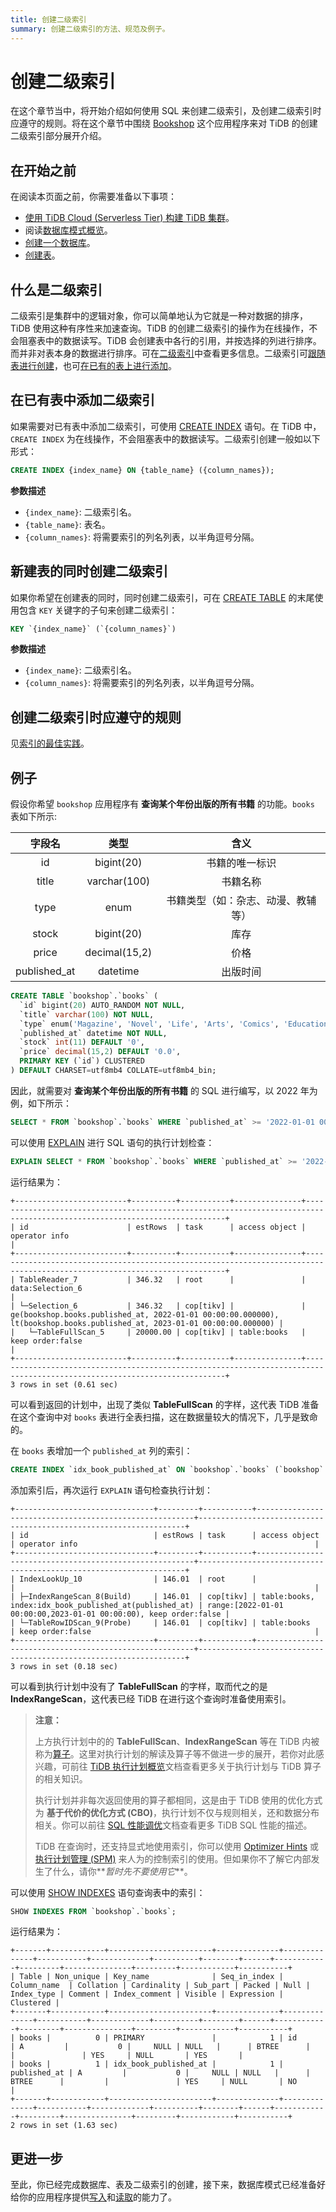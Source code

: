 ```yaml
---
title: 创建二级索引
summary: 创建二级索引的方法、规范及例子。
---
```


# 创建二级索引

在这个章节当中，将开始介绍如何使用 SQL 来创建二级索引，及创建二级索引时应遵守的规则。将在这个章节中围绕 [Bookshop](/develop/dev-guide-bookshop-schema-design.md) 这个应用程序来对 TiDB 的创建二级索引部分展开介绍。

## 在开始之前

在阅读本页面之前，你需要准备以下事项：

- [使用 TiDB Cloud (Serverless Tier) 构建 TiDB 集群](/develop/dev-guide-build-cluster-in-cloud.md)。
- 阅读[数据库模式概览](/develop/dev-guide-schema-design-overview.md)。
- [创建一个数据库](/develop/dev-guide-create-database.md)。
- [创建表](/develop/dev-guide-create-table.md)。

## 什么是二级索引

二级索引是集群中的逻辑对象，你可以简单地认为它就是一种对数据的排序，TiDB 使用这种有序性来加速查询。TiDB 的创建二级索引的操作为在线操作，不会阻塞表中的数据读写。TiDB 会创建表中各行的引用，并按选择的列进行排序。而并非对表本身的数据进行排序。可在[二级索引](/best-practices/tidb-best-practices.md#二级索引)中查看更多信息。二级索引可[跟随表进行创建](#新建表的同时创建二级索引)，也可[在已有的表上进行添加](#在已有表中添加二级索引)。

## 在已有表中添加二级索引

如果需要对已有表中添加二级索引，可使用 [CREATE INDEX](/sql-statements/sql-statement-create-index.md) 语句。在 TiDB 中，`CREATE INDEX` 为在线操作，不会阻塞表中的数据读写。二级索引创建一般如以下形式：


```sql
CREATE INDEX {index_name} ON {table_name} ({column_names});
```

**参数描述**

- `{index_name}`: 二级索引名。
- `{table_name}`: 表名。
- `{column_names}`: 将需要索引的列名列表，以半角逗号分隔。

## 新建表的同时创建二级索引

如果你希望在创建表的同时，同时创建二级索引，可在 [CREATE TABLE](/sql-statements/sql-statement-create-table.md) 的末尾使用包含 `KEY` 关键字的子句来创建二级索引：


```sql
KEY `{index_name}` (`{column_names}`)
```

**参数描述**

- `{index_name}`: 二级索引名。
- `{column_names}`: 将需要索引的列名列表，以半角逗号分隔。

## 创建二级索引时应遵守的规则

见[索引的最佳实践](/develop/dev-guide-index-best-practice.md)。

## 例子

假设你希望 `bookshop` 应用程序有 **查询某个年份出版的所有书籍** 的功能。`books` 表如下所示:

|    字段名    |     类型      |                 含义                  |
| :----------: | :-----------: | :-----------------------------------: |
|      id      |  bigint(20)   |            书籍的唯一标识             |
|    title     | varchar(100)  |               书籍名称                |
|     type     |     enum      | 书籍类型（如：杂志、动漫、教辅等） |
|    stock     |  bigint(20)   |                 库存                  |
|    price     | decimal(15,2) |                 价格                  |
| published_at |   datetime    |               出版时间                |


```sql
CREATE TABLE `bookshop`.`books` (
  `id` bigint(20) AUTO_RANDOM NOT NULL,
  `title` varchar(100) NOT NULL,
  `type` enum('Magazine', 'Novel', 'Life', 'Arts', 'Comics', 'Education & Reference', 'Humanities & Social Sciences', 'Science & Technology', 'Kids', 'Sports') NOT NULL,
  `published_at` datetime NOT NULL,
  `stock` int(11) DEFAULT '0',
  `price` decimal(15,2) DEFAULT '0.0',
  PRIMARY KEY (`id`) CLUSTERED
) DEFAULT CHARSET=utf8mb4 COLLATE=utf8mb4_bin;
```

因此，就需要对 **查询某个年份出版的所有书籍** 的 SQL 进行编写，以 2022 年为例，如下所示：


```sql
SELECT * FROM `bookshop`.`books` WHERE `published_at` >= '2022-01-01 00:00:00' AND `published_at` < '2023-01-01 00:00:00';
```

可以使用 [EXPLAIN](/sql-statements/sql-statement-explain.md) 进行 SQL 语句的执行计划检查：


```sql
EXPLAIN SELECT * FROM `bookshop`.`books` WHERE `published_at` >= '2022-01-01 00:00:00' AND `published_at` < '2023-01-01 00:00:00';
```

运行结果为：

```
+-------------------------+----------+-----------+---------------+--------------------------------------------------------------------------------------------------------------------------+
| id                      | estRows  | task      | access object | operator info                                                                                                            |
+-------------------------+----------+-----------+---------------+--------------------------------------------------------------------------------------------------------------------------+
| TableReader_7           | 346.32   | root      |               | data:Selection_6                                                                                                         |
| └─Selection_6           | 346.32   | cop[tikv] |               | ge(bookshop.books.published_at, 2022-01-01 00:00:00.000000), lt(bookshop.books.published_at, 2023-01-01 00:00:00.000000) |
|   └─TableFullScan_5     | 20000.00 | cop[tikv] | table:books   | keep order:false                                                                                                         |
+-------------------------+----------+-----------+---------------+--------------------------------------------------------------------------------------------------------------------------+
3 rows in set (0.61 sec)
```

可以看到返回的计划中，出现了类似 **TableFullScan** 的字样，这代表 TiDB 准备在这个查询中对 `books` 表进行全表扫描，这在数据量较大的情况下，几乎是致命的。

在 `books` 表增加一个 `published_at` 列的索引：


```sql
CREATE INDEX `idx_book_published_at` ON `bookshop`.`books` (`bookshop`.`books`.`published_at`);
```

添加索引后，再次运行 `EXPLAIN` 语句检查执行计划：

```
+-------------------------------+---------+-----------+--------------------------------------------------------+-------------------------------------------------------------------+
| id                            | estRows | task      | access object                                          | operator info                                                     |
+-------------------------------+---------+-----------+--------------------------------------------------------+-------------------------------------------------------------------+
| IndexLookUp_10                | 146.01  | root      |                                                        |                                                                   |
| ├─IndexRangeScan_8(Build)     | 146.01  | cop[tikv] | table:books, index:idx_book_published_at(published_at) | range:[2022-01-01 00:00:00,2023-01-01 00:00:00), keep order:false |
| └─TableRowIDScan_9(Probe)     | 146.01  | cop[tikv] | table:books                                            | keep order:false                                                  |
+-------------------------------+---------+-----------+--------------------------------------------------------+-------------------------------------------------------------------+
3 rows in set (0.18 sec)
```

可以看到执行计划中没有了 **TableFullScan** 的字样，取而代之的是 **IndexRangeScan**，这代表已经 TiDB 在进行这个查询时准备使用索引。

> **注意：**
>
> 上方执行计划中的的 **TableFullScan**、**IndexRangeScan** 等在 TiDB 内被称为[算子](/explain-overview.md#算子简介)。这里对执行计划的解读及算子等不做进一步的展开，若你对此感兴趣，可前往 [TiDB 执行计划概览](/explain-overview.md)文档查看更多关于执行计划与 TiDB 算子的相关知识。
>
> 执行计划并非每次返回使用的算子都相同，这是由于 TiDB 使用的优化方式为 **基于代价的优化方式 (CBO)**，执行计划不仅与规则相关，还和数据分布相关。你可以前往 [SQL 性能调优](/sql-tuning-overview.md)文档查看更多 TiDB SQL 性能的描述。
>
> TiDB 在查询时，还支持显式地使用索引，你可以使用 [Optimizer Hints](/optimizer-hints.md) 或[执行计划管理 (SPM)](/sql-plan-management.md) 来人为的控制索引的使用。但如果你不了解它内部发生了什么，请你**_暂时先不要使用它_**。

可以使用 [SHOW INDEXES](/sql-statements/sql-statement-show-indexes.md) 语句查询表中的索引：


```sql
SHOW INDEXES FROM `bookshop`.`books`;
```

运行结果为：

```
+-------+------------+-----------------------+--------------+--------------+-----------+-------------+----------+--------+------+------------+---------+---------------+---------+------------+-----------+
| Table | Non_unique | Key_name              | Seq_in_index | Column_name  | Collation | Cardinality | Sub_part | Packed | Null | Index_type | Comment | Index_comment | Visible | Expression | Clustered |
+-------+------------+-----------------------+--------------+--------------+-----------+-------------+----------+--------+------+------------+---------+---------------+---------+------------+-----------+
| books |          0 | PRIMARY               |            1 | id           | A         |           0 |     NULL | NULL   |      | BTREE      |         |               | YES     | NULL       | YES       |
| books |          1 | idx_book_published_at |            1 | published_at | A         |           0 |     NULL | NULL   |      | BTREE      |         |               | YES     | NULL       | NO        |
+-------+------------+-----------------------+--------------+--------------+-----------+-------------+----------+--------+------+------------+---------+---------------+---------+------------+-----------+
2 rows in set (1.63 sec)
```

## 更进一步

至此，你已经完成数据库、表及二级索引的创建，接下来，数据库模式已经准备好给你的应用程序提供[写入](/develop/dev-guide-insert-data.md)和[读取](/develop/dev-guide-get-data-from-single-table.md)的能力了。
